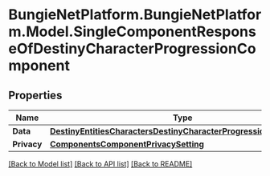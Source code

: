 # BungieNetPlatform.BungieNetPlatform.Model.SingleComponentResponseOfDestinyCharacterProgressionComponent
## Properties

Name | Type | Description | Notes
------------ | ------------- | ------------- | -------------
**Data** | [**DestinyEntitiesCharactersDestinyCharacterProgressionComponent**](DestinyEntitiesCharactersDestinyCharacterProgressionComponent.md) |  | [optional] 
**Privacy** | [**ComponentsComponentPrivacySetting**](ComponentsComponentPrivacySetting.md) |  | [optional] 

[[Back to Model list]](../README.md#documentation-for-models) [[Back to API list]](../README.md#documentation-for-api-endpoints) [[Back to README]](../README.md)

